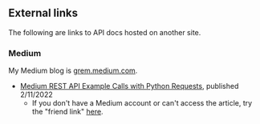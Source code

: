 ## External links

The following are links to API docs hosted on another site.

### Medium

My Medium blog is [grem.medium.com](https://grem.medium.com).

- [Medium REST API Example Calls with Python Requests](https://grem.medium.com/medium-rest-api-example-calls-with-python-requests-542b9f3ec4dc), published 2/11/2022
  - If you don't have a Medium account or can't access the article, try the "friend link" [here](https://grem.medium.com/medium-rest-api-example-calls-with-python-requests-542b9f3ec4dc?source=friends_link&sk=766dc6cb7a159f693e5736d79b8a8625).
